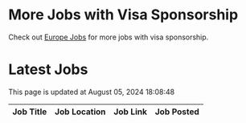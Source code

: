 # More Jobs with Visa Sponsorship

Check out [Europe Jobs](https://github.com/sureshparimi/europejobs#latest-jobs) for more jobs with visa sponsorship.

# Latest Jobs

This page is updated at August 05, 2024 18:08:48

| Job Title | Job Location | Job Link | Job Posted |
| --- | --- | --- | --- |
